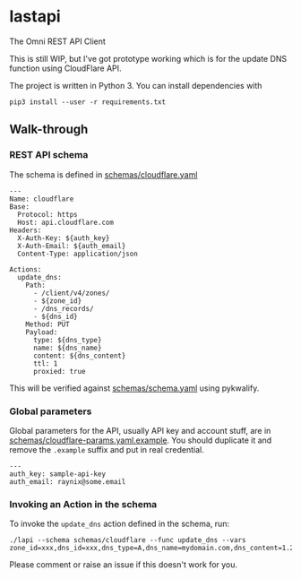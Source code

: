 # lastapi
The Omni REST API Client

This is still WIP, but I've got prototype working which is for the update DNS function using CloudFlare API.

The project is written in Python 3. You can install dependencies with
```
pip3 install --user -r requirements.txt
```

## Walk-through

### REST API schema
The schema is defined in [schemas/cloudflare.yaml](https://github.com/raynix/lastapi/blob/master/schemas/cloudflare.yaml)
```
---
Name: cloudflare
Base:
  Protocol: https
  Host: api.cloudflare.com
Headers:
  X-Auth-Key: ${auth_key}
  X-Auth-Email: ${auth_email}
  Content-Type: application/json

Actions:
  update_dns:
    Path:
      - /client/v4/zones/
      - ${zone_id}
      - /dns_records/
      - ${dns_id}
    Method: PUT
    Payload:
      type: ${dns_type}
      name: ${dns_name}
      content: ${dns_content}
      ttl: 1
      proxied: true
```
This will be verified against [schemas/schema.yaml](https://github.com/raynix/lastapi/blob/master/schemas/schema.yaml) using pykwalify.

### Global parameters
Global parameters for the API, usually API key and account stuff, are in [schemas/cloudflare-params.yaml.example](https://github.com/raynix/lastapi/blob/master/schemas/cloudflare-params.yaml.example). You should duplicate it and remove the `.example` suffix and put in real credential.
```
---
auth_key: sample-api-key
auth_email: raynix@some.email
```

### Invoking an Action in the schema
To invoke the `update_dns` action defined in the schema, run:
```
./lapi --schema schemas/cloudflare --func update_dns --vars zone_id=xxx,dns_id=xxx,dns_type=A,dns_name=mydomain.com,dns_content=1.2.3.4
```

Please comment or raise an issue if this doesn't work for you.
